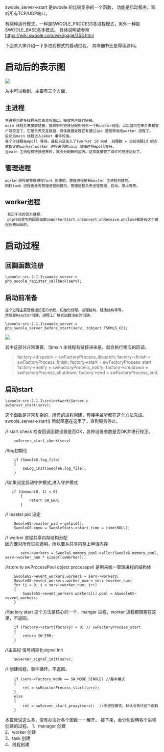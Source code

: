 swoole_server->start 是swoole 的比较复杂的一个函数，
功能是启动服务，监听所有TCP/UDP端口。

有两种运行模式，一种是SWOOLE_PROCESS多进程模式，另外一种是SWOOLE_BASE基本模式。
具体说明请参照 <https://wiki.swoole.com/wiki/page/353.html>

下面来大体介绍一下多进程模式的启动过程。
具体细节还是得读源码。
# 启动后的表示图
  ![ ](https://github.com/xianqiangzhao/swoole-analysis/blob/master/image/process.png?raw=true "Optional title")
 
  从中可以看到，主要有三个方面，
  ## 主进程
    主进程创建多线程来负责监听端口，接收客户端的链接。
    main 线程负责接收链接，接收到的链接分配到另外一个Reactor线程。以后就由它来负责和客户端交互了。它是负责交互数据，具体数据处理它有通过ipc 通信转发给worker 进程了。
    启动后main 线程进入soket 事件轮询。
    各个子线程在epoll 等待。最初只是加入了(worker id mod  线程数 = 当前线程id 的方式指定的worker)worker 进程通信的unix 域描述符epoll等待。
    当main 主线程有链接进来时，就会分配新的监听。这样就接管了或许的链接活动了。
  ## 管理进程
    worker进程是管理进程fork 创建的，管理进程是有master 主进程创建的。
    同样task 进程也是有管理进程创建的，管理进程负责进程管理，启动，停止等等。

  ## worker进程
   	 真正干活的苦力进程，
   	 php代码里写的回调函数onWorkerStart,onConnect,onReceive,onClose都是有这个进程负责回调的。


# 启动过程
   ## 回調函数注册
  ```
  \swoole-src-2.1.1\swoole_server.c
  php_swoole_register_callback(serv);

  ```
  ## 启动前准备
    这个过程主要是根据设定的参数，初始化线程，进程结构，链接结构等等。
    然后是Reactor创建，进程工厂模式函数注册的创建。
  ```
  \swoole-src-2.1.1\swoole_server.c
  php_swoole_server_before_start(serv, zobject TSRMLS_CC);
 
  ```
  ![ ](https://github.com/xianqiangzhao/swoole-analysis/blob/master/image/before_start.png?raw=true "Optional title")

   其中这部分非常重要，当main 主线程有链接进来是，就会执行相应的回调。
   >factory->dispatch = swFactoryProcess_dispatch;
   > factory->finish = swFactoryProcess_finish;
   > factory->start = swFactoryProcess_start;
   > factory->notify = swFactoryProcess_notify;
   > factory->shutdown = swFactoryProcess_shutdown;
   > factory->end = swFactoryProcess_end;

 ## 启动start
```
\swoole-src-2.1.1\src\network\Server.c
swServer_start(serv);
```

   这个函数是非常复杂的，所有的进程创建，套接字监听都在这个方法完成。
   swoole_server->start() 后就阻塞在这里了，直到服务停止。

  // start check
  检查回调函数设置是否OK，各种设置参数是否OK并进行校正。

```
    swServer_start_check(serv) 
```

//log初期化  

```
    if (SwooleG.log_file)
    {
        swLog_init(SwooleG.log_file);
    }
```

   //如果设定启动守护模式,进入守护模式

 ```
    if (daemon(0, 1) < 0)
        {
            return SW_ERR;
        }
```

   // master  pid 设定

```
    SwooleGS->master_pid = getpid();
    SwooleGS->now = SwooleStats->start_time = time(NULL);
```

   // worker 进程共享内存结构分配   
    因为要对所有进程透明，所以要从共享内存上申请内存

```
       serv->workers = SwooleG.memory_pool->alloc(SwooleG.memory_pool, serv->worker_num * sizeof(swWorker));
```

   //store to swProcessPool object
    processpoll 是用来统一管理进程的结构体

```
    SwooleGS->event_workers.workers = serv->workers;
    SwooleGS->event_workers.worker_num = serv->worker_num;
	for (i = 0; i < serv->worker_num; i++)
    {
        SwooleGS->event_workers.workers[i].pool = &SwooleGS->event_workers;
    }
 ```

   //factory start
   这个方法是核心的一个，manger 进程，worker 进程都阻塞在这里，不返回。

```
    if (factory->start(factory) < 0) // swFactoryProcess_start
    {
        return SW_ERR;
    }
```
    
   //主进程 信号初期化signal Init

```
    swServer_signal_init(serv);
```

  // 创建线程，事件循环，不返回。

```
    if (serv->factory_mode == SW_MODE_SINGLE) //基本模式
    {
        ret = swReactorProcess_start(serv);
    }
    else
    {
        ret = swServer_start_proxy(serv);  //多进程模式，默认会执行这个函数
    }
```

  本篇就说这么多，没有办法对各个函数一一展开。
  接下来，会分别说明各个进程创建的过程。
 1、manager 创建  
 2、worker 创建  
 3、task 创建  
 4、线程创建  



